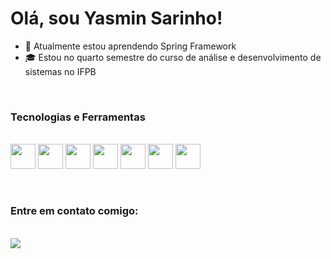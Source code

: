 # Olá, sou Yasmin Sarinho!

- 🌱 Atualmente estou aprendendo Spring Framework
- 🎓 Estou no quarto semestre do curso de análise e desenvolvimento de sistemas no IFPB


&nbsp;

### Tecnologias e Ferramentas

<div style="display: inline_block"><br>
  <img src="https://cdn.jsdelivr.net/gh/devicons/devicon/icons/git/git-original.svg" width="40" height="40"/> 
  <img src="https://cdn.jsdelivr.net/gh/devicons/devicon@latest/icons/java/java-original-wordmark.svg" width="40" height="40"/> 
  <img src="https://cdn.jsdelivr.net/gh/devicons/devicon@latest/icons/python/python-original-wordmark.svg" width="40" height="40"/> 
  <img src="https://cdn.jsdelivr.net/gh/devicons/devicon@latest/icons/github/github-original-wordmark.svg" width="40" height="40"/>

  <img src="https://cdn.jsdelivr.net/gh/devicons/devicon@latest/icons/linux/linux-original.svg" width="40" height="40"/> 
  <img src="https://cdn.jsdelivr.net/gh/devicons/devicon@latest/icons/vscode/vscode-original-wordmark.svg" width="40" height="40"/>
  <img src="https://cdn.jsdelivr.net/gh/devicons/devicon@latest/icons/intellij/intellij-original.svg" width="40" height="40"/>
</div>


&nbsp;


### Entre em contato comigo: 
<div style="display: inline_block"><br>
  <a href="https://www.linkedin.com/in/yasminsarinho/" target="_blank"><img src="https://img.shields.io/badge/-LinkedIn-%230077B5?style=for-the-badge&logo=linkedin&logoColor=white" target="_blank"></a> 
</div>
